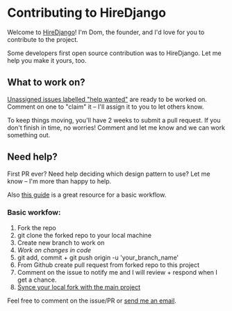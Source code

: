 # Contributing to HireDjango

Welcome to [HireDjango](https://hiredjango.io)! I'm Dom, the founder, and I'd love for you to contribute to the project.

Some developers first open source contribution was to HireDjango. Let me help you make it yours, too.

## What to work on?

[Unassigned issues labelled "help wanted"](https://github.com/vacchiano/HireDjango/issues) are ready to be worked on. Comment on one to "claim" it – I'll assign it to you to let others know.

To keep things moving, you'll have 2 weeks to submit a pull request. If you don't finish in time, no worries! Comment and let me know and we can work something out.

## Need help?

First PR ever? Need help deciding which design pattern to use? Let me know – I'm more than happy to help.

Also [this guide](https://mattstauffer.com/blog/how-to-contribute-to-an-open-source-github-project-using-your-own-fork/) is a great resource for a basic workflow.

### Basic workfow:

1. Fork the repo
2. git clone the forked repo to your local machine
3. Create new branch to work on
4. *Work on changes in code*
5. git add, commit + git push origin -u 'your_branch_name'
6. From Github create pull request from forked repo to this project
7. Comment on the issue to notify me and I will review + respond when I get a chance.
8. [Synce your local fork with the main project](https://www.geeksforgeeks.org/sync-your-fork-with-master-in-github/)

Feel free to comment on the issue/PR or [send me an email](mailto:djvacchiano@gmail.com).
